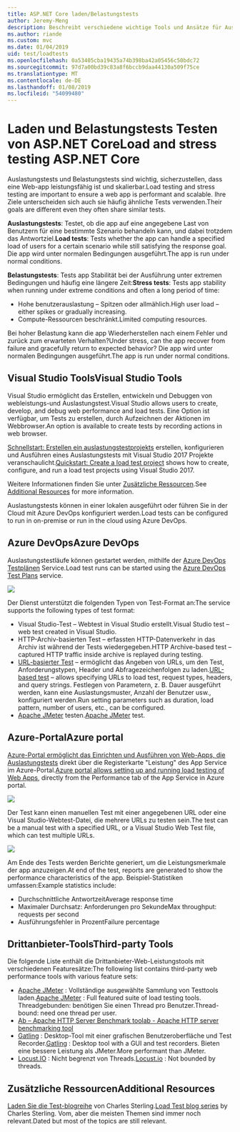 ```yaml
---
title: ASP.NET Core laden/Belastungstests
author: Jeremy-Meng
description: Beschreibt verschiedene wichtige Tools und Ansätze für Auslastungstests und Belastungstests in ASP.NET Core-apps.
ms.author: riande
ms.custom: mvc
ms.date: 01/04/2019
uid: test/loadtests
ms.openlocfilehash: 0a53405cba19435a74b398ba42a05456c50bdc72
ms.sourcegitcommit: 97d7a00bd39c83a8f6bccb9daa44130a509f75ce
ms.translationtype: MT
ms.contentlocale: de-DE
ms.lasthandoff: 01/08/2019
ms.locfileid: "54099480"
---
```

# <a name="load-and-stress-testing-aspnet-core"></a><span data-ttu-id="25006-103">Laden und Belastungstests Testen von ASP.NET Core</span><span class="sxs-lookup"><span data-stu-id="25006-103">Load and stress testing ASP.NET Core</span></span>

<span data-ttu-id="25006-104">Auslastungstests und Belastungstests sind wichtig, sicherzustellen, dass eine Web-app leistungsfähig ist und skalierbar.</span><span class="sxs-lookup"><span data-stu-id="25006-104">Load testing and stress testing are important to ensure a web app is performant and scalable.</span></span> <span data-ttu-id="25006-105">Ihre Ziele unterscheiden sich auch sie häufig ähnliche Tests verwenden.</span><span class="sxs-lookup"><span data-stu-id="25006-105">Their goals are different even they often share similar tests.</span></span>

<span data-ttu-id="25006-106">**Auslastungstests**: Testet, ob die app auf eine angegebene Last von Benutzern für eine bestimmte Szenario behandeln kann, und dabei trotzdem das Antwortziel.</span><span class="sxs-lookup"><span data-stu-id="25006-106">**Load tests**: Tests whether the app can handle a specified load of users for a certain scenario while still satisfying the response goal.</span></span> <span data-ttu-id="25006-107">Die app wird unter normalen Bedingungen ausgeführt.</span><span class="sxs-lookup"><span data-stu-id="25006-107">The app is run under normal conditions.</span></span>

<span data-ttu-id="25006-108">**Belastungstests**: Tests app Stabilität bei der Ausführung unter extremen Bedingungen und häufig eine längere Zeit:</span><span class="sxs-lookup"><span data-stu-id="25006-108">**Stress tests**: Tests app stability when running under extreme conditions and often a long period of time:</span></span>

* <span data-ttu-id="25006-109">Hohe benutzerauslastung – Spitzen oder allmählich.</span><span class="sxs-lookup"><span data-stu-id="25006-109">High user load – either spikes or gradually increasing.</span></span>
* <span data-ttu-id="25006-110">Compute-Ressourcen beschränkt.</span><span class="sxs-lookup"><span data-stu-id="25006-110">Limited computing resources.</span></span>  

<span data-ttu-id="25006-111">Bei hoher Belastung kann die app Wiederherstellen nach einem Fehler und zurück zum erwarteten Verhalten?</span><span class="sxs-lookup"><span data-stu-id="25006-111">Under stress, can the app recover from failure and gracefully return to expected behavior?</span></span> <span data-ttu-id="25006-112">Die app wird unter normalen Bedingungen ausgeführt.</span><span class="sxs-lookup"><span data-stu-id="25006-112">The app is run under normal conditions.</span></span>

## <a name="visual-studio-tools"></a><span data-ttu-id="25006-113">Visual Studio Tools</span><span class="sxs-lookup"><span data-stu-id="25006-113">Visual Studio Tools</span></span>

<span data-ttu-id="25006-114">Visual Studio ermöglicht das Erstellen, entwickeln und Debuggen von webleistungs-und Auslastungstest.</span><span class="sxs-lookup"><span data-stu-id="25006-114">Visual Studio allows users to create, develop, and debug web performance and load tests.</span></span> <span data-ttu-id="25006-115">Eine Option ist verfügbar, um Tests zu erstellen, durch Aufzeichnen der Aktionen im Webbrowser.</span><span class="sxs-lookup"><span data-stu-id="25006-115">An option is available to create tests by recording actions in web browser.</span></span>

<span data-ttu-id="25006-116">[Schnellstart: Erstellen ein auslastungstestprojekts](/visualstudio/test/quickstart-create-a-load-test-project?view=vs-2017) erstellen, konfigurieren und Ausführen eines Auslastungstests mit Visual Studio 2017 Projekte veranschaulicht.</span><span class="sxs-lookup"><span data-stu-id="25006-116">[Quickstart: Create a load test project](/visualstudio/test/quickstart-create-a-load-test-project?view=vs-2017) shows how to create, configure, and run a load test projects using Visual Studio 2017.</span></span>

<span data-ttu-id="25006-117">Weitere Informationen finden Sie unter [Zusätzliche Ressourcen](#add).</span><span class="sxs-lookup"><span data-stu-id="25006-117">See [Additional Resources](#add) for more information.</span></span>

<span data-ttu-id="25006-118">Auslastungstests können in einer lokalen ausgeführt oder führen Sie in der Cloud mit Azure DevOps konfiguriert werden.</span><span class="sxs-lookup"><span data-stu-id="25006-118">Load tests can be configured to run in on-premise or run in the cloud using Azure DevOps.</span></span>

## <a name="azure-devops"></a><span data-ttu-id="25006-119">Azure DevOps</span><span class="sxs-lookup"><span data-stu-id="25006-119">Azure DevOps</span></span>

<span data-ttu-id="25006-120">Auslastungstestläufe können gestartet werden, mithilfe der [Azure DevOps Testplänen](/azure/devops/test/load-test/index?view=vsts) Service.</span><span class="sxs-lookup"><span data-stu-id="25006-120">Load test runs can be started using the [Azure DevOps Test Plans](/azure/devops/test/load-test/index?view=vsts) service.</span></span>

![](./load-tests/_static/azure-devops-load-test.png)

<span data-ttu-id="25006-121">Der Dienst unterstützt die folgenden Typen von Test-Format an:</span><span class="sxs-lookup"><span data-stu-id="25006-121">The service supports the following types of test format:</span></span>

- <span data-ttu-id="25006-122">Visual Studio-Test – Webtest in Visual Studio erstellt.</span><span class="sxs-lookup"><span data-stu-id="25006-122">Visual Studio test – web test created in Visual Studio.</span></span>
- <span data-ttu-id="25006-123">HTTP-Archiv-basierten Test – erfassten HTTP-Datenverkehr in das Archiv ist während der Tests wiedergegeben.</span><span class="sxs-lookup"><span data-stu-id="25006-123">HTTP Archive-based test – captured HTTP traffic inside archive is replayed during testing.</span></span>
- <span data-ttu-id="25006-124">[URL-basierter Test](/azure/devops/test/load-test/get-started-simple-cloud-load-test?view=vsts) – ermöglicht das Angeben von URLs, um den Test, Anforderungstypen, Header und Abfragezeichenfolgen zu laden.</span><span class="sxs-lookup"><span data-stu-id="25006-124">[URL-based test](/azure/devops/test/load-test/get-started-simple-cloud-load-test?view=vsts) – allows specifying URLs to load test, request types, headers, and query strings.</span></span> <span data-ttu-id="25006-125">Festlegen von Parametern, z. B. Dauer ausgeführt werden, kann eine Auslastungsmuster, Anzahl der Benutzer usw., konfiguriert werden.</span><span class="sxs-lookup"><span data-stu-id="25006-125">Run setting parameters such as duration, load pattern, number of users, etc., can be configured.</span></span>
- <span data-ttu-id="25006-126">[Apache JMeter](https://jmeter.apache.org/) testen.</span><span class="sxs-lookup"><span data-stu-id="25006-126">[Apache JMeter](https://jmeter.apache.org/) test.</span></span>

## <a name="azure-portal"></a><span data-ttu-id="25006-127">Azure-Portal</span><span class="sxs-lookup"><span data-stu-id="25006-127">Azure portal</span></span>

<span data-ttu-id="25006-128">[Azure-Portal ermöglicht das Einrichten und Ausführen von Web-Apps, die Auslastungstests](/azure/devops/test/load-test/app-service-web-app-performance-test?view=vsts) direkt über die Registerkarte "Leistung" des App Service im Azure-Portal.</span><span class="sxs-lookup"><span data-stu-id="25006-128">[Azure portal allows setting up and running load testing of Web Apps,](/azure/devops/test/load-test/app-service-web-app-performance-test?view=vsts) directly from the Performance tab of the App Service in Azure portal.</span></span>

![](./load-tests/_static/azure-appservice-perf-test.png)

<span data-ttu-id="25006-129">Der Test kann einen manuellen Test mit einer angegebenen URL oder eine Visual Studio-Webtest-Datei, die mehrere URLs zu testen sein.</span><span class="sxs-lookup"><span data-stu-id="25006-129">The test can be a manual test with a specified URL, or a Visual Studio Web Test file, which can test multiple URLs.</span></span>

![](./load-tests/_static/azure-appservice-perf-test-config.png)

<span data-ttu-id="25006-130">Am Ende des Tests werden Berichte generiert, um die Leistungsmerkmale der app anzuzeigen.</span><span class="sxs-lookup"><span data-stu-id="25006-130">At end of the test, reports are generated to show the performance characteristics of the app.</span></span> <span data-ttu-id="25006-131">Beispiel-Statistiken umfassen:</span><span class="sxs-lookup"><span data-stu-id="25006-131">Example statistics include:</span></span>

- <span data-ttu-id="25006-132">Durchschnittliche Antwortzeit</span><span class="sxs-lookup"><span data-stu-id="25006-132">Average response time</span></span>
- <span data-ttu-id="25006-133">Maximaler Durchsatz: Anforderungen pro Sekunde</span><span class="sxs-lookup"><span data-stu-id="25006-133">Max throughput: requests per second</span></span>
- <span data-ttu-id="25006-134">Ausführungsfehler in Prozent</span><span class="sxs-lookup"><span data-stu-id="25006-134">Failure percentage</span></span>

## <a name="third-party-tools"></a><span data-ttu-id="25006-135">Drittanbieter-Tools</span><span class="sxs-lookup"><span data-stu-id="25006-135">Third-party Tools</span></span>

<span data-ttu-id="25006-136">Die folgende Liste enthält die Drittanbieter-Web-Leistungstools mit verschiedenen Featuresätze:</span><span class="sxs-lookup"><span data-stu-id="25006-136">The following list contains third-party web performance tools with various feature sets:</span></span>

- <span data-ttu-id="25006-137">[Apache JMeter](https://jmeter.apache.org/) : Vollständige ausgewählte Sammlung von Testtools laden.</span><span class="sxs-lookup"><span data-stu-id="25006-137">[Apache JMeter](https://jmeter.apache.org/) : Full featured suite of load testing tools.</span></span> <span data-ttu-id="25006-138">Threadgebunden: benötigen Sie einen Thread pro Benutzer.</span><span class="sxs-lookup"><span data-stu-id="25006-138">Thread-bound: need one thread per user.</span></span>
- [<span data-ttu-id="25006-139">Ab – Apache HTTP Server Benchmark tool</span><span class="sxs-lookup"><span data-stu-id="25006-139">ab - Apache HTTP server benchmarking tool</span></span>](https://httpd.apache.org/docs/2.4/programs/ab.html)
- <span data-ttu-id="25006-140">[Gatling](https://gatling.io/) : Desktop-Tool mit einer grafischen Benutzeroberfläche und Test Recorder.</span><span class="sxs-lookup"><span data-stu-id="25006-140">[Gatling](https://gatling.io/) : Desktop tool with a GUI and test recorders.</span></span> <span data-ttu-id="25006-141">Bieten eine bessere Leistung als JMeter.</span><span class="sxs-lookup"><span data-stu-id="25006-141">More performant than JMeter.</span></span>
- <span data-ttu-id="25006-142">[Locust.IO](https://locust.io/) : Nicht begrenzt von Threads.</span><span class="sxs-lookup"><span data-stu-id="25006-142">[Locust.io](https://locust.io/) : Not bounded by threads.</span></span>

<a name="add"></a>
## <a name="additional-resources"></a><span data-ttu-id="25006-143">Zusätzliche Ressourcen</span><span class="sxs-lookup"><span data-stu-id="25006-143">Additional Resources</span></span>

<span data-ttu-id="25006-144">[Laden Sie die Test-blogreihe](https://blogs.msdn.microsoft.com/charles_sterling/2015/06/01/load-test-series-part-i-creating-web-performance-tests-for-a-load-test/) von Charles Sterling.</span><span class="sxs-lookup"><span data-stu-id="25006-144">[Load Test blog series](https://blogs.msdn.microsoft.com/charles_sterling/2015/06/01/load-test-series-part-i-creating-web-performance-tests-for-a-load-test/) by Charles Sterling.</span></span> <span data-ttu-id="25006-145">Vom, aber die meisten Themen sind immer noch relevant.</span><span class="sxs-lookup"><span data-stu-id="25006-145">Dated but most of the topics are still relevant.</span></span>